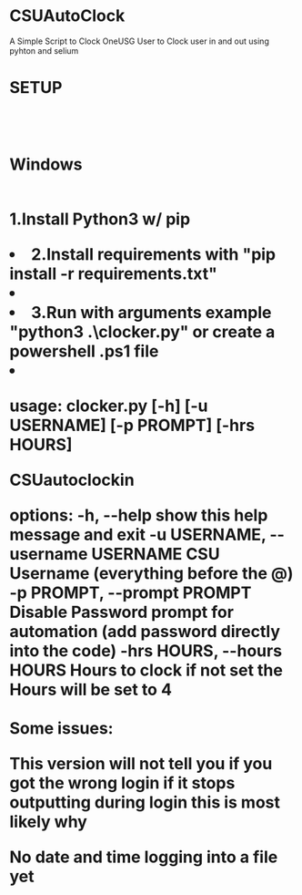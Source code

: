 # CSUAutoClock
 A Simple Script to Clock OneUSG User to Clock user in and out using pyhton and selium

<h1>SETUP<h1/><br/>
<p>Windows<p><br/>
1.Install Python3 w/ pip <li/>
2.Install requirements with "pip install -r requirements.txt"<li/>
<li>3.Run with arguments  example "python3 .\clocker.py" or create a powershell .ps1 file <li/>


usage: clocker.py [-h] [-u USERNAME] [-p PROMPT] [-hrs HOURS]

CSUautoclockin

options:
  -h, --help            show this help message and exit
  -u USERNAME, --username USERNAME
                        CSU Username (everything before the @)
  -p PROMPT, --prompt PROMPT
                        Disable Password prompt for automation (add password
                        directly into the code)
  -hrs HOURS, --hours HOURS
                        Hours to clock if not set the Hours will be set to 4
 <br/> <br/>Some issues: 

This version will not tell you if you got the wrong login if it stops outputting during login this is most likely why

No date and time logging  into a file yet 
